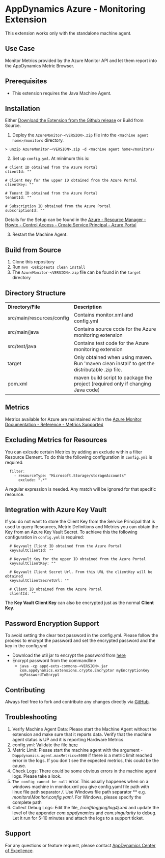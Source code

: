# AppDynamics Azure - Monitoring Extension

This extension works only with the standalone machine agent.

## Use Case

Monitor Metrics provided by the Azure Monitor API and let them report into the AppDynamics Metric Browser.

## Prerequisites

 * This extension requires the Java Machine Agent.

## Installation

Either [Download the Extension from the Github release](https://github.com/michaelenglert/azure-monitoring-extension/releases/tag/v1.1) or Build from Source.

1. Deploy the `AzureMonitor-<VERSION>.zip` file into the `<machine agent home>/monitors` directory.

  `> unzip AzureMonitor-<VERSION>.zip -d <machine agent home>/monitors/`

2. Set up `config.yml`. At minimum this is:
  ```
  # Client ID obtained from the Azure Portal
  clientId: ""

  # Client Key for the upper ID obtained from the Azure Portal
  clientKey: ""

  # Tenant ID obtained from the Azure Portal
  tenantId: ""

  # Subscription ID obtained from the Azure Portal
  subscriptionId: ""
  ```
  Details for the Setup can be found in the [Azure - Resource Manager - Howto - Control Access - Create Service Principal - Azure Portal](https://docs.microsoft.com/en-us/azure/azure-resource-manager/resource-group-create-service-principal-portal)

3. Restart the Machine Agent.

## Build from Source

1. Clone this repository
2. Run `mvn -DskipTests clean install`
3. The `AzureMonitor-<VERSION>.zip` file can be found in the `target` directory

## Directory Structure

<table><tbody>
<tr>
<th align = 'left'> Directory/File </th>
<th align = 'left'> Description </th>
</tr>
<tr>
<td class='confluenceTd'> src/main/resources/config </td>
<td class='confluenceTd'> Contains monitor.xml and config.yml</td>
</tr>
<tr>
<td class='confluenceTd'> src/main/java </td>
<td class='confluenceTd'> Contains source code for the Azure monitoring extension </td>
</tr>
<tr>
<td class='confluenceTd'> src/test/java </td>
<td class='confluenceTd'> Contains test code for the Azure monitoring extension </td>
</tr>
<tr>
<td class='confluenceTd'> target </td>
<td class='confluenceTd'> Only obtained when using maven. Run 'maven clean install' to get the distributable .zip file. </td>
</tr>
<tr>
<td class='confluenceTd'> pom.xml </td>
<td class='confluenceTd'> maven build script to package the project (required only if changing Java code) </td>
</tr>
</tbody>
</table>

## Metrics

Metrics available for Azure are maintained within the [Azure Monitor Documentation - Reference - Metrics Supported](https://docs.microsoft.com/en-us/azure/monitoring-and-diagnostics/monitoring-supported-metrics)

## Excluding Metrics for Resources

You can exlcude certain Metrics by adding an exclude within a filter Resource Element. To do this the following configuration in `config.yml` is required:
  ```
    filter:
      - resourceType: "Microsoft.Storage/storageAccounts"
        exclude: ".*"
  ```
A regular expression is needed. Any match will be ignored for that specific resource.

## Integration with Azure Key Vault

If you do not want to store the Client Key from the Service Principal that is used to query Resources, Metric Definitions and Metrics you can obtain the Key from an Azure Key Vault Secret.
To achieve this the following configuration in `config.yml` is required:
  ```
    # Keyvault Client ID obtained from the Azure Portal
    keyvaultClientId: ""

    # Keyvault Key for the upper ID obtained from the Azure Portal
    keyvaultClientKey: ""

    # Keyvault Client Secret Url. From this URL the clientKey will be obtained
    keyvaultClientSecretUrl: ""

    # Client ID obtained from the Azure Portal
    clientId: ""
  ```
The **Key Vault Client Key** can also be encrypted just as the normal **Client Key**.

## Password Encryption Support

To avoid setting the clear text password in the config.yml. Please follow the process to encrypt the password and set the encrypted password and the key in the config.yml

* Download the util jar to encrypt the password from [here](https://github.com/Appdynamics/maven-repo/raw/master/releases/com/appdynamics/appd-exts-commons/2.0.4/appd-exts-commons-2.0.4.jar)
* Encrypt password from the commandline 
  * `java -cp appd-exts-commons-<VERSION>.jar com.appdynamics.extensions.crypto.Encryptor myEncryptionKey myPasswordToEnrypt`

## Contributing

Always feel free to fork and contribute any changes directly via [GitHub](https://github.com/michaelenglert/azure-monitoring-extension).

## Troubleshooting

1. Verify Machine Agent Data: Please start the Machine Agent without the extension and make sure that it reports data. Verify that the machine agent status is UP and it is reporting Hardware Metrics.
2. config.yml: Validate the file [here](http://www.yamllint.com/)
3. Metric Limit: Please start the machine agent with the argument `-Dappdynamics.agent.maxMetrics=5000` if there is a metric limit reached error in the logs. If you don't see the expected metrics, this could be the cause.
4. Check Logs: There could be some obvious errors in the machine agent logs. Please take a look.
5. `The config cannot be null` error.
   This usually happenes when on a windows machine in monitor.xml you give config.yaml file path with linux file path separator */*. Use Windows file path separator *\* e.g. *monitors\Monitor\config.yaml*. For Windows, please specify
   the complete path
6. Collect Debug Logs: Edit the file, *<MachineAgent>/conf/logging/log4j.xml* and update the level of the appender *com.appdynamics* and *com.singularity* to debug. Let it run for 5-10 minutes and attach the logs to a support ticket.

## Support

For any questions or feature request, please contact [AppDynamics Center of Excellence](mailto:help@appdynamics.com).
